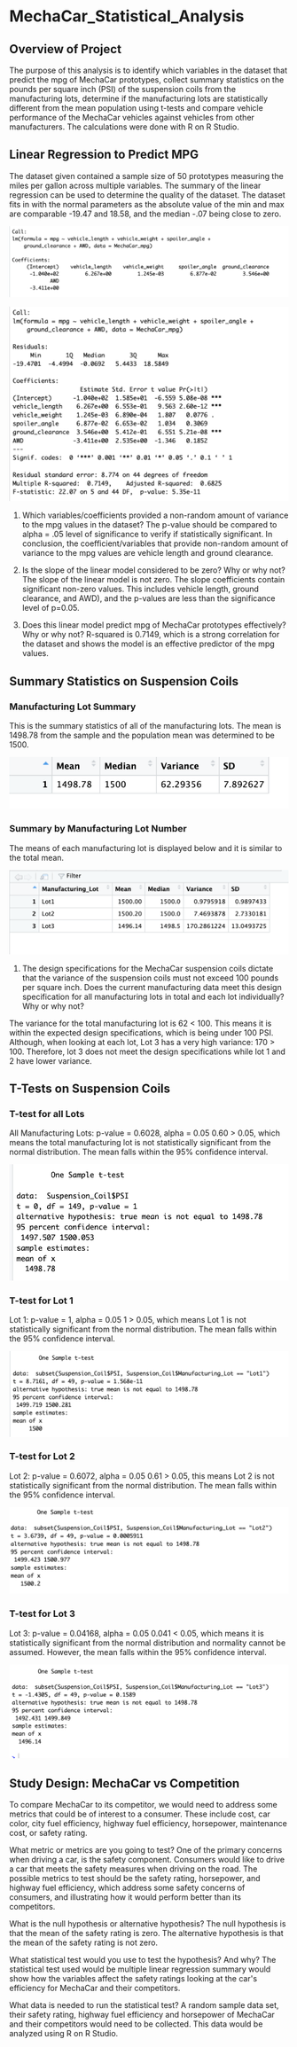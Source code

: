 # MechaCar_Statistical_Analysis

## Overview of Project
The purpose of this analysis is to identify which variables in the dataset that predict the mpg of MechaCar prototypes, collect summary statistics on the pounds per square inch (PSI) of the suspension coils from the manufacturing lots, determine if the manufacturing lots are statistically different from the mean population using t-tests and compare vehicle performance of the MechaCar vehicles against vehicles from other manufacturers. The calculations were done with R on R Studio.

## Linear Regression to Predict MPG
 The dataset given contained a sample size of 50 prototypes measuring the miles per gallon across multiple variables. The summary of the linear regression can be used to determine the quality of the dataset. The dataset fits in with the normal parameters as the absolute value of the min and max are comparable -19.47 and 18.58, and the median -.07 being close to zero.

![linear_regression](Resources/linear_regression.png)

![linear_regression_summary](Resources/linear_regression_summary.png)
 
 1. Which variables/coefficients provided a non-random amount of variance to the mpg values in the dataset?
 The p-value should be compared to alpha = .05 level of significance to verify if statistically significant. In conclusion, the coefficient/variables that provide non-random amount of variance to the mpg values are vehicle length and ground clearance.
 
 2. Is the slope of the linear model considered to be zero? Why or why not?
 The slope of the linear model is not zero. The slope coefficients contain significant non-zero values. This includes vehicle length, ground clearance, and AWD), and the p-values are less than the significance level of p=0.05.
 
 3. Does this linear model predict mpg of MechaCar prototypes effectively? Why or why not?
 R-squared is 0.7149, which is a strong correlation for the dataset and shows the model is an effective predictor of the mpg values.
 
 
 ## Summary Statistics on Suspension Coils
### Manufacturing Lot Summary
This is the summary statistics of all of the manufacturing lots. The mean is 1498.78 from the sample and the population mean was determined to be 1500.

![manufacturing_lot_summary](Resources/manufacturing_lot_summary.png) 

### Summary by Manufacturing Lot Number
The means of each manufacturing lot is displayed below and it is similar to the total mean.

![manufacturing_lot_no_summary](Resources/manufacturing_lot_no_summary.png) 

1. The design specifications for the MechaCar suspension coils dictate that the variance of the suspension coils must not exceed 100 pounds per square inch. Does the current manufacturing data meet this design specification for all manufacturing lots in total and each lot individually? Why or why not?

The variance for the total manufacturing lot is 62 < 100. This means it is within the expected design specifications, which is being under 100 PSI. Although, when looking at each lot, Lot 3 has a very high variance: 170 > 100. Therefore, lot 3 does not meet the design specifications while lot 1 and 2 have lower variance.


## T-Tests on Suspension Coils
### T-test for all Lots
All Manufacturing Lots: p-value = 0.6028, alpha = 0.05
0.60 > 0.05, which means the total manufacturing lot is not statistically significant from the normal distribution. The mean falls within the 95% confidence interval.

![all_lots_t-test](Resources/all_lots_t-test.png) 

### T-test for Lot 1
Lot 1: p-value = 1, alpha = 0.05
1 > 0.05, which means Lot 1 is not statistically significant from the normal distribution. The mean falls within the 95% confidence interval.

![lot_1_t-test](Resources/lot_1_t-test.png) 

### T-test for Lot 2
Lot 2: p-value = 0.6072, alpha = 0.05
0.61 > 0.05, this means Lot 2 is not statistically significant from the normal distribution. The mean falls within the 95% confidence interval.

![lot_2_t-test](Resources/lot_2_t-test.png) 

### T-test for Lot 3
Lot 3: p-value = 0.04168, alpha = 0.05
0.041 < 0.05, which means it is statistically significant from the normal distribution and normality cannot be assumed. However, the mean falls within the 95% confidence interval.

![lot_3_t-test](Resources/lot_3_t-test.png) 

## Study Design: MechaCar vs Competition

To compare MechaCar to its competitor, we would need to address some metrics that could be of interest to a consumer. These include cost, car color, city fuel efficiency, highway fuel efficiency, horsepower, maintenance cost, or safety rating.

What metric or metrics are you going to test?
One of the primary concerns when driving a car, is the safety component. Consumers would like to drive a car that meets the safety measures when driving on the road. The possible metrics to test should be the safety rating, horsepower, and highway fuel efficiency, which address some safety concerns of consumers, and illustrating how it would perform better than its competitors.

What is the null hypothesis or alternative hypothesis?
The null hypothesis is that the mean of the safety rating is zero. The alternative hypothesis is that the mean of the safety rating is not zero.

What statistical test would you use to test the hypothesis? And why?
The statistical test used would be multiple linear regression summary would show how the variables affect the safety ratings looking at the car's efficiency for MechaCar and their competitors.

What data is needed to run the statistical test?
A random sample data set, their safety rating, highway fuel efficiency and horsepower of MechaCar and their competitors would need to be collected. This data would be analyzed using R on R Studio.
